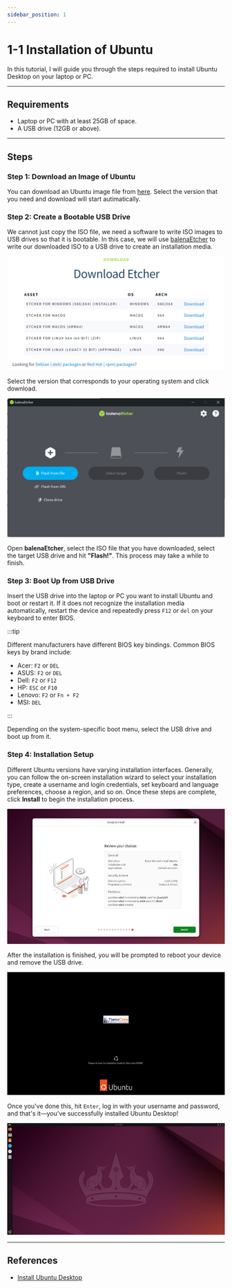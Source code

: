 ```yaml
---
sidebar_position: 1
---
```


# 1-1 Installation of Ubuntu

In this tutorial, I will guide you through the steps required to install Ubuntu Desktop on your laptop or PC.  

---

## Requirements

- Laptop or PC with at least 25GB of space.
- A USB drive (12GB or above).

---

## Steps

### Step 1: Download an Image of Ubuntu
You can download an Ubuntu image file from [here](https://mirror.twds.com.tw/ubuntu-releases/). Select the version that you need and download will start autimatically.  

### Step 2: Create a Bootable USB Drive
We cannot just copy the ISO file, we need a software to write ISO images to USB drives so that it is bootable. In this case, we will use [balenaEtcher](https://etcher.balena.io/) to write our downloaded ISO to a USB drive to create an installation media.  

![balenaEtcher](./img/balena.png)

Select the version that corresponds to your operating system and click download.  

![balenaUI](./img/balena-ui.png)

Open **balenaEtcher**, select the ISO file that you have downloaded, select the target USB drive and hit **"Flash!"**. This process may take a while to finish.  

### Step 3: Boot Up from USB Drive
Insert the USB drive into the laptop or PC you want to install Ubuntu and boot or restart it. If it does not recognize the installation media automatically, restart the device and repeatedly press `F12` or `del` on your keyboard to enter BIOS.

:::tip

Different manufacturers have different BIOS key bindings. Common BIOS keys by brand include:
- Acer: `F2` or `DEL`
- ASUS: `F2` or `DEL`
- Dell: `F2` or `F12`
- HP: `ESC` or `F10`
- Lenovo: `F2` or `Fn + F2`
- MSI: `DEL`

:::

Depending on the system-specific boot menu, select the USB drive and boot up from it.

### Step 4: Installation Setup
Different Ubuntu versions have varying installation interfaces. Generally, you can follow the on-screen installation wizard to select your installation type, create a username and login credentials, set keyboard and language preferences, choose a region, and so on. Once these steps are complete, click **Install** to begin the installation process. 

![install0](./img/install0.png)

After the installation is finished, you will be prompted to reboot your device and remove the USB drive.  

![install1](./img/install1.png)

Once you've done this, hit `Enter`, log in with your username and password, and that's it—you’ve successfully installed Ubuntu Desktop!

![install2](./img/install2.png)

---

## References

- [Install Ubuntu Desktop](https://ubuntu.com/tutorials/install-ubuntu-desktop#1-overview)